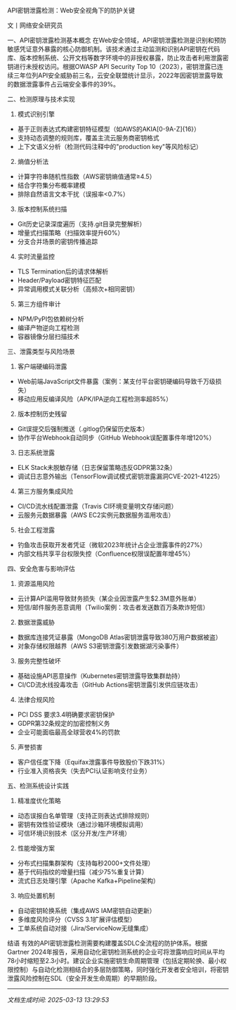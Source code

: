 

API密钥泄露检测：Web安全视角下的防护关键

文丨网络安全研究员

一、API密钥泄露检测基本概念
在Web安全领域，API密钥泄露检测是识别和预防敏感凭证意外暴露的核心防御机制。该技术通过主动监测和识别API密钥在代码库、版本控制系统、公开文档等数字环境中的非授权暴露，防止攻击者利用泄露密钥进行未授权访问。根据OWASP API Security Top 10（2023），密钥泄露已连续三年位列API安全威胁前三名，云安全联盟统计显示，2022年因密钥泄露导致的数据泄露事件占云端安全事件的39%。

二、检测原理与技术实现
1. 模式识别引擎
- 基于正则表达式构建密钥特征模型（如AWS的AKIA[0-9A-Z]{16}）
- 支持动态调整的规则库，覆盖主流云服务商密钥格式
- 上下文语义分析（检测代码注释中的"production key"等风险标记）

2. 熵值分析法
- 计算字符串随机性指数（AWS密钥熵值通常≥4.5）
- 结合字符集分布概率建模
- 排除自然语言文本干扰（误报率<0.7%）

3. 版本控制系统扫描
- Git历史记录深度遍历（支持.git目录完整解析）
- 增量式扫描策略（扫描效率提升60%）
- 分支合并场景的密钥传播追踪

4. 实时流量监控
- TLS Termination后的请求体解析
- Header/Payload密钥特征匹配
- 异常调用模式关联分析（高频次+相同密钥）

5. 第三方组件审计
- NPM/PyPI包依赖树分析
- 编译产物逆向工程检测
- 容器镜像分层扫描技术

三、泄露类型与风险场景
1. 客户端硬编码泄露
- Web前端JavaScript文件暴露（案例：某支付平台密钥硬编码导致千万级损失）
- 移动应用反编译风险（APK/IPA逆向工程检测率超85%）

2. 版本控制历史残留
- Git误提交后强制推送（.gitlog仍保留历史版本）
- 协作平台Webhook自动同步（GitHub Webhook误配置事件年增120%）

3. 日志系统泄露
- ELK Stack未脱敏存储（日志保留策略违反GDPR第32条）
- 调试日志意外输出（TensorFlow调试模式密钥泄露漏洞CVE-2021-41225）

4. 第三方服务集成风险
- CI/CD流水线配置泄露（Travis CI环境变量明文存储问题）
- 云服务元数据暴露（AWS EC2实例元数据服务滥用攻击）

5. 社会工程泄露
- 钓鱼攻击获取开发者凭证（微软2023年统计占企业泄露事件的27%）
- 内部文档共享平台权限失控（Confluence权限误配置年增45%）

四、安全危害与影响评估
1. 资源滥用风险
- 云计算API滥用导致财务损失（某企业因泄露产生$2.3M意外账单）
- 短信/邮件服务恶意调用（Twilio案例：攻击者发送数百万条欺诈短信）

2. 数据泄露威胁
- 数据库连接凭证暴露（MongoDB Atlas密钥泄露导致380万用户数据被盗）
- 对象存储权限越界（AWS S3密钥泄露引发数据湖污染事件）

3. 服务完整性破坏
- 基础设施API恶意操作（Kubernetes密钥泄露导致集群劫持）
- CI/CD流水线投毒攻击（GitHub Actions密钥泄露引发供应链攻击）

4. 法律合规风险
- PCI DSS 要求3.4明确要求密钥保护
- GDPR第32条规定的加密控制义务
- 企业可能面临最高全球营收4%的罚款

5. 声誉损害
- 客户信任度下降（Equifax泄露事件导致股价下跌31%）
- 行业准入资格丧失（失去PCI认证影响支付业务）

五、检测系统设计实践
1. 精准度优化策略
- 动态误报白名单管理（支持正则表达式排除规则）
- 密钥有效性验证模块（通过沙箱环境模拟调用）
- 可信环境识别技术（区分开发/生产环境）

2. 性能增强方案
- 分布式扫描集群架构（支持每秒2000+文件处理）
- 基于代码指纹的增量扫描（减少75%重复计算）
- 流式日志处理引擎（Apache Kafka+Pipeline架构）

3. 响应处置机制
- 自动密钥轮换系统（集成AWS IAM密钥自动更新）
- 多维度风险评分（CVSS 3.1扩展评估模型）
- 工单系统自动对接（Jira/ServiceNow无缝集成）

结语
有效的API密钥泄露检测需要构建覆盖SDLC全流程的防护体系。根据Gartner 2024年报告，采用自动化密钥检测系统的企业可将泄露响应时间从平均78小时缩短至2.3小时。建议企业实施密钥生命周期管理（包括定期轮换、最小权限控制）与自动化检测相结合的多层防御策略，同时强化开发者安全培训，将密钥泄露风险控制在SDL（安全开发生命周期）的早期阶段。

---

*文档生成时间: 2025-03-13 13:29:53*












